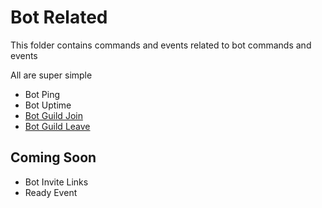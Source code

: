 # Bot Related
This folder contains commands and events related to bot commands and events

All are super simple 
- Bot Ping
- Bot Uptime
- [Bot Guild Join](https://discord.js.org/#/docs/discord.js/stable/class/Client?scrollTo=e-guildCreate)
- [Bot Guild Leave](https://discord.js.org/#/docs/discord.js/stable/class/Client?scrollTo=e-guildDelete)

## Coming Soon
- Bot Invite Links
- Ready Event
